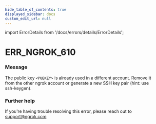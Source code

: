 ```yaml
---
hide_table_of_contents: true
displayed_sidebar: docs
custom_edit_url: null
---
```


import ErrorDetails from '/docs/errors/details/ErrorDetails';

# ERR_NGROK_610

### Message
The public key `<PUBKEY>` is already used in a different account. Remove it from the other ngrok account or generate a new SSH key pair (hint: use ssh-keygen).

### Further help
If you're having trouble resolving this error, please reach out to [support@ngrok.com](mailto:support@ngrok.com?subject=Help%20with%20ERR_NGROK_610)

<ErrorDetails error='err_ngrok_610' />
